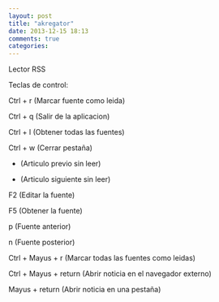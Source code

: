 ```yaml
---
layout: post
title: "akregator"
date: 2013-12-15 18:13
comments: true
categories: 
---
```

Lector RSS

Teclas de control:

Ctrl + r (Marcar fuente como leida)

Ctrl + q (Salir de la aplicacion)

Ctrl + l (Obtener todas las fuentes)

Ctrl + w (Cerrar pestaña)

- (Articulo previo sin leer)

+ (Articulo siguiente sin leer)

F2 (Editar la fuente)

F5 (Obtener la fuente)

p (Fuente anterior)

n (Fuente posterior)

Ctrl + Mayus + r (Marcar todas las fuentes como leidas)

Ctrl + Mayus + return (Abrir noticia en el navegador externo)

Mayus + return (Abrir noticia en una pestaña)

